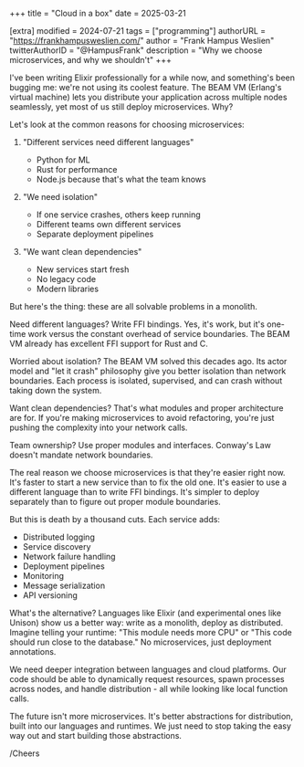 +++
title = "Cloud in a box"
date = 2025-03-21

[extra]
modified = 2024-07-21
tags = ["programming"]
authorURL = "https://frankhampusweslien.com/"
author = "Frank Hampus Weslien"
twitterAuthorID = "@HampusFrank"
description = "Why we choose microservices, and why we shouldn't"
+++

I've been writing Elixir professionally for a while now, and something's been bugging me: we're not using its coolest feature. The BEAM VM (Erlang's virtual machine) lets you distribute your application across multiple nodes seamlessly, yet most of us still deploy microservices. Why?

Let's look at the common reasons for choosing microservices:

1. "Different services need different languages"
   - Python for ML
   - Rust for performance
   - Node.js because that's what the team knows
   
2. "We need isolation"
   - If one service crashes, others keep running
   - Different teams own different services
   - Separate deployment pipelines

3. "We want clean dependencies"
   - New services start fresh
   - No legacy code
   - Modern libraries

But here's the thing: these are all solvable problems in a monolith.

Need different languages? Write FFI bindings. Yes, it's work, but it's one-time work versus the constant overhead of service boundaries. The BEAM VM already has excellent FFI support for Rust and C.

Worried about isolation? The BEAM VM solved this decades ago. Its actor model and "let it crash" philosophy give you better isolation than network boundaries. Each process is isolated, supervised, and can crash without taking down the system.

Want clean dependencies? That's what modules and proper architecture are for. If you're making microservices to avoid refactoring, you're just pushing the complexity into your network calls.

Team ownership? Use proper modules and interfaces. Conway's Law doesn't mandate network boundaries.

The real reason we choose microservices is that they're easier right now. It's faster to start a new service than to fix the old one. It's easier to use a different language than to write FFI bindings. It's simpler to deploy separately than to figure out proper module boundaries.

But this is death by a thousand cuts. Each service adds:
- Distributed logging
- Service discovery
- Network failure handling
- Deployment pipelines
- Monitoring
- Message serialization
- API versioning

What's the alternative? Languages like Elixir (and experimental ones like Unison) show us a better way: write as a monolith, deploy as distributed. Imagine telling your runtime: "This module needs more CPU" or "This code should run close to the database." No microservices, just deployment annotations.

We need deeper integration between languages and cloud platforms. Our code should be able to dynamically request resources, spawn processes across nodes, and handle distribution - all while looking like local function calls.

The future isn't more microservices. It's better abstractions for distribution, built into our languages and runtimes. We just need to stop taking the easy way out and start building those abstractions.

/Cheers